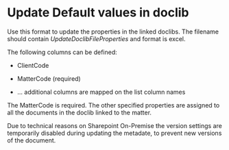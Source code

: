 # Update Default values in doclib

Use this format to update the properties in the linked doclibs. The filename should contain *UpdateDoclibFileProperties* and format is excel.

The following columns can be defined:

- ClientCode

- MatterCode (required)

- ... additional columns are mapped on the list column names

The MatterCode is required. The other specified properties are assigned to all the documents in the doclib linked to the matter.

Due to technical reasons on Sharepoint On-Premise the version settings are temporarily disabled during updating the metadate, to prevent new versions of the document.
